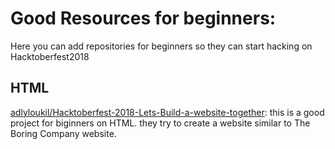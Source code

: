 # Good Resources for beginners:

Here you can add repositories for beginners so they can start hacking on Hacktoberfest2018

## HTML

[adlyloukil/Hacktoberfest-2018-Lets-Build-a-website-together](https://github.com/adlyloukil/Hacktoberfest-2018-Lets-Build-a-website-together): this is a good project for biginners on HTML. they try to create a website similar to The Boring Company website.
